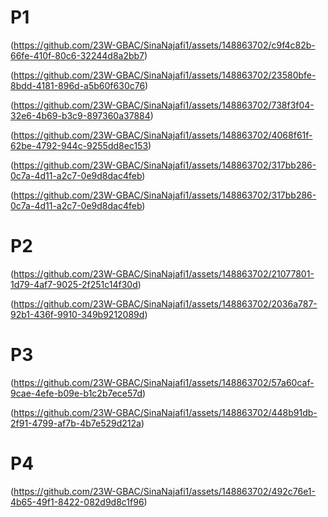 # P1

(https://github.com/23W-GBAC/SinaNajafi1/assets/148863702/c9f4c82b-66fe-410f-80c6-32244d8a2bb7)

(https://github.com/23W-GBAC/SinaNajafi1/assets/148863702/23580bfe-8bdd-4181-896d-a5b60f630c76)

(https://github.com/23W-GBAC/SinaNajafi1/assets/148863702/738f3f04-32e6-4b69-b3c9-897360a37884)

(https://github.com/23W-GBAC/SinaNajafi1/assets/148863702/4068f61f-62be-4792-944c-9255dd8ec153)

(https://github.com/23W-GBAC/SinaNajafi1/assets/148863702/317bb286-0c7a-4d11-a2c7-0e9d8dac4feb)

(https://github.com/23W-GBAC/SinaNajafi1/assets/148863702/317bb286-0c7a-4d11-a2c7-0e9d8dac4feb)

# P2

(https://github.com/23W-GBAC/SinaNajafi1/assets/148863702/21077801-1d79-4af7-9025-2f251c14f30d)

(https://github.com/23W-GBAC/SinaNajafi1/assets/148863702/2036a787-92b1-436f-9910-349b9212089d)

# P3

(https://github.com/23W-GBAC/SinaNajafi1/assets/148863702/57a60caf-9cae-4efe-b09e-b1c2b7ece57d)

(https://github.com/23W-GBAC/SinaNajafi1/assets/148863702/448b91db-2f91-4799-af7b-4b7e529d212a)

# P4

(https://github.com/23W-GBAC/SinaNajafi1/assets/148863702/492c76e1-4b65-49f1-8422-082d9d8c1f96)

